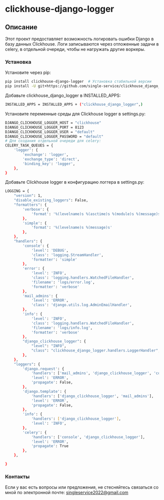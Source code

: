 # clickhouse-django-logger

## Описание

Этот проект предоставляет возможность логировать ошибки Django в базу данных Clickhouse.
Логи записываются через отложенные задачи в celery, в отдельной очереди, чтобы не нагружать другие воркеры.


### Установка

Установите через pip:

```bash
pip install clickhouse-django-logger  # Установка стабильной версии
pip install -U git+https://github.com/single-service/clickhouse_django_logger.git@master  # Установка версии разработки
```
Добавьте clickhouse_django_logger в INSTALLED_APPS:
```bash
INSTALLED_APPS = INSTALLED_APPS + ("clickhouse_django_logger",)
```

Установите переменные среды для Clickhouse logger в settings.py:
```bash
DJANGO_CLICKHOUSE_LOGGER_HOST = "clickhouse"
DJANGO_CLICKHOUSE_LOGGER_PORT = 8123
DJANGO_CLICKHOUSE_LOGGER_USER = "default"
DJANGO_CLICKHOUSE_LOGGER_PASSWORD = "default"
# Для создания отдельной очереди для celery:
CELERY_TASK_QUEUES = {
    'logger': {
        'exchange': 'logger',
        'exchange_type': 'direct',
        'binding_key': 'logger',
    },
}
```
Добавьте Clickhouse logger в конфигурацию логгера в settings.py:
```bash
LOGGING = {
    "version": 1,
    "disable_existing_loggers": False,
    "formatters": {
        'verbose': {
            'format': '%(levelname)s %(asctime)s %(module)s %(message)s'
        },
        'simple': {
            'format': '%(levelname)s %(message)s'
        },
    },
    "handlers": {
        'console': {
            'level': 'DEBUG',
            'class': 'logging.StreamHandler',
            'formatter': 'simple'
        },
        'error': {
            'level': 'INFO',
            'class': 'logging.handlers.WatchedFileHandler',
            'filename': 'logs/error.log',
            'formatter': 'verbose'
        },
        'mail_admins': {
            'level': 'ERROR',
            'class': 'django.utils.log.AdminEmailHandler',
        },
        'info': {
            'level': 'INFO',
            'class': 'logging.handlers.WatchedFileHandler',
            'filename': 'logs/info.log',
            'formatter': 'verbose'
        },
        "django_clickhouse_logger": {
            "level": "INFO",
            "class": "clickhouse_django_logger.handlers.LoggerHandler",
        },
    },
    "loggers": {
        'django.request': {
            'handlers': ['mail_admins', 'django_clickhouse_logger', 'console'],
            'level': 'ERROR',
            'propagate': False,
        },
        'django.template': {
            'handlers': ['django_clickhouse_logger', 'mail_admins'],
            'level': 'ERROR',
            'propagate': False,
        },
        'info': {
            'handlers': ['django_clickhouse_logger'],
            'level': 'INFO',
        },
        'celery': {
            'handlers': ['console', 'django_clickhouse_logger'],
            'level': 'ERROR',
            'propagate': True
        },
    },

}
```
### Контакты
Если у вас есть вопросы или предложения, не стесняйтесь связаться со мной по электронной почте: singleservice2022@gmail.com